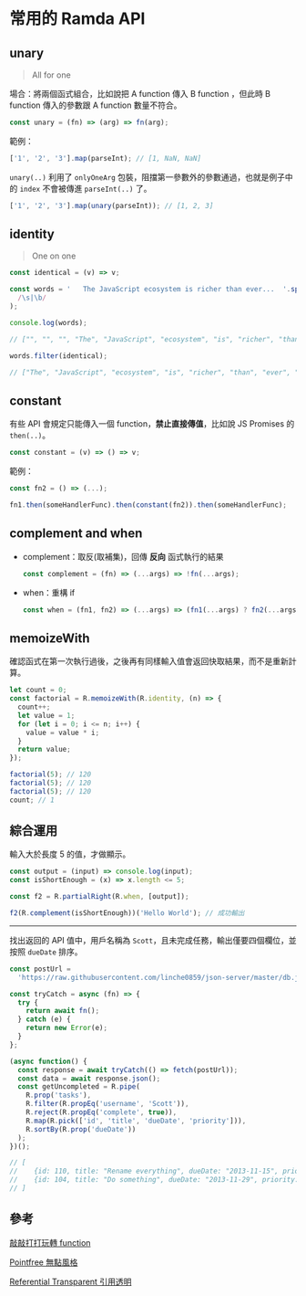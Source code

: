 # 常用的 Ramda API

## unary

> All for one

場合：將兩個函式組合，比如說把 A function 傳入 B function ，但此時 B function 傳入的參數跟 A function 數量不符合。

```js
const unary = (fn) => (arg) => fn(arg);
```

範例：

```js
['1', '2', '3'].map(parseInt); // [1, NaN, NaN]
```

`unary(..)` 利用了 `onlyOneArg` 包裝，阻擋第一參數外的參數通過，也就是例子中的 `index` 不會被傳進 `parseInt(..)` 了。

```js
['1', '2', '3'].map(unary(parseInt)); // [1, 2, 3]
```

## identity

> One on one

```js
const identical = (v) => v;
```

```js
const words = '   The JavaScript ecosystem is richer than ever...  '.split(
  /\s|\b/
);

console.log(words);

// ["", "", "", "The", "JavaScript", "ecosystem", "is", "richer", "than", "ever", "...", "", ""]

words.filter(identical);

// ["The", "JavaScript", "ecosystem", "is", "richer", "than", "ever", "..."]
```

## constant

有些 API 會規定只能傳入一個 function，**禁止直接傳值**，比如說 JS Promises 的 `then(..)`。

```js
const constant = (v) => () => v;
```

範例：

```js
const fn2 = () => (...);

fn1.then(someHandlerFunc).then(constant(fn2)).then(someHandlerFunc);
```

## complement and when

- complement：取反(取補集)，回傳 **反向** 函式執行的結果

  ```js
  const complement = (fn) => (...args) => !fn(...args);
  ```

- when：重構 if

  ```js
  const when = (fn1, fn2) => (...args) => (fn1(...args) ? fn2(...args) : args);
  ```

## memoizeWith

確認函式在第一次執行過後，之後再有同樣輸入值會返回快取結果，而不是重新計算。

```js
let count = 0;
const factorial = R.memoizeWith(R.identity, (n) => {
  count++;
  let value = 1;
  for (let i = 0; i <= n; i++) {
    value = value * i;
  }
  return value;
});

factorial(5); // 120
factorial(5); // 120
factorial(5); // 120
count; // 1
```

## 綜合運用

輸入大於長度 5 的值，才做顯示。

```js
const output = (input) => console.log(input);
const isShortEnough = (x) => x.length <= 5;

const f2 = R.partialRight(R.when, [output]);

f2(R.complement(isShortEnough))('Hello World'); // 成功輸出
```

---

找出返回的 API 值中，用戶名稱為 `Scott`，且未完成任務，輸出僅要四個欄位，並按照 `dueDate` 排序。

```js
const postUrl =
  'https://raw.githubusercontent.com/linche0859/json-server/master/db.json';

const tryCatch = async (fn) => {
  try {
    return await fn();
  } catch (e) {
    return new Error(e);
  }
};

(async function() {
  const response = await tryCatch(() => fetch(postUrl));
  const data = await response.json();
  const getUncompleted = R.pipe(
    R.prop('tasks'),
    R.filter(R.propEq('username', 'Scott')),
    R.reject(R.propEq('complete', true)),
    R.map(R.pick(['id', 'title', 'dueDate', 'priority'])),
    R.sortBy(R.prop('dueDate'))
  );
})();

// [
//    {id: 110, title: "Rename everything", dueDate: "2013-11-15", priority: "medium"}
//    {id: 104, title: "Do something", dueDate: "2013-11-29", priority: "high"}
// ]
```

## 參考

[敲敲打打玩轉 function](https://ithelp.ithome.com.tw/articles/10194258)

[Pointfree 無點風格](https://ithelp.ithome.com.tw/articles/10195632)

[Referential Transparent 引用透明](https://ithelp.ithome.com.tw/articles/10196689)
